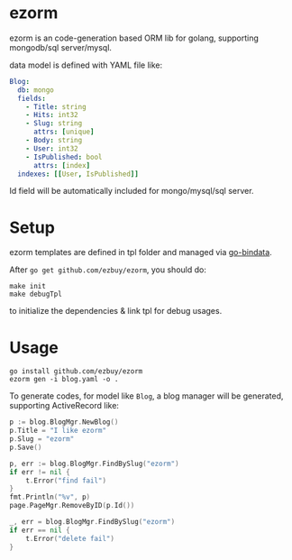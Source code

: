 # ezorm

ezorm is an code-generation based ORM lib for golang, supporting mongodb/sql server/mysql.

data model is defined with YAML file like:

```yaml
Blog:
  db: mongo
  fields:
    - Title: string
    - Hits: int32
    - Slug: string
      attrs: [unique]
    - Body: string
    - User: int32
    - IsPublished: bool
      attrs: [index]
  indexes: [[User, IsPublished]]
```

Id field will be automatically included for mongo/mysql/sql server.

# Setup

ezorm templates are defined in tpl folder and managed via [go-bindata](http://github.com/jteeuwen/go-bindata/).

After `go get github.com/ezbuy/ezorm`, you should do:

	make init
	make debugTpl

to initialize the dependencies & link tpl for debug usages.

# Usage

	go install github.com/ezbuy/ezorm
	ezorm gen -i blog.yaml -o .

To generate codes, for model like `Blog`, a blog manager will be generated, supporting ActiveRecord like:

```go
p := blog.BlogMgr.NewBlog()
p.Title = "I like ezorm"
p.Slug = "ezorm"
p.Save()

p, err := blog.BlogMgr.FindBySlug("ezorm")
if err != nil {
	t.Error("find fail")
}
fmt.Println("%v", p)
page.PageMgr.RemoveByID(p.Id())

_, err = blog.BlogMgr.FindBySlug("ezorm")
if err == nil {
	t.Error("delete fail")
}
```
